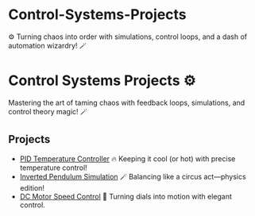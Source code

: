 # Control-Systems-Projects
⚙️ Turning chaos into order with simulations, control loops, and a dash of automation wizardry! 🪄

# Control Systems Projects ⚙️

Mastering the art of taming chaos with feedback loops, simulations, and control theory magic! 🪄

## Projects
- [PID Temperature Controller](https://github.com/username/pid-temperature-controller) 🔥 Keeping it cool (or hot) with precise temperature control!
- [Inverted Pendulum Simulation](https://github.com/username/inverted-pendulum) 🪄 Balancing like a circus act—physics edition!
- [DC Motor Speed Control](https://github.com/username/dc-motor-control) 🚗 Turning dials into motion with elegant control.
